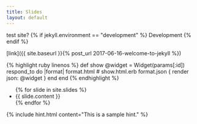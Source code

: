 ```yaml
---
title: Slides
layout: default
---
```

test site?
{% if jekyll.environment == "development" %}
   Development
{% endif %}

[link]({{ site.baseurl }}{% post_url 2017-06-16-welcome-to-jekyll %})

{% highlight ruby linenos %}
def show
  @widget = Widget(params[:id])
  respond_to do |format|
    format.html # show.html.erb
    format.json { render json: @widget }
  end
end
{% endhighlight %}

<ul>
	{% for slide in site.slides %}
		<li>{{ slide.content }}</li>
	{% endfor %}
</ul>

{% include hint.html content="This is a sample hint." %}
